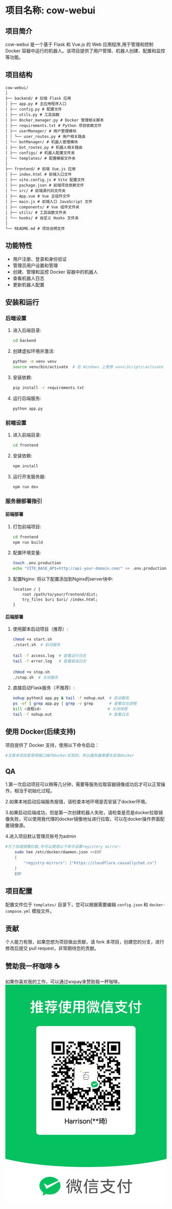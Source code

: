 # 项目名称: cow-webui

## 项目简介

cow-webui 是一个基于 Flask 和 Vue.js 的 Web 应用程序,用于管理和控制 Docker 容器中运行的机器人。该项目提供了用户管理、机器人创建、配置和监控等功能。

## 项目结构

```
cow-webui/
│
├── backend/ # 后端 Flask 应用
│ ├── app.py # 主应用程序入口
│ ├── config.py # 配置文件
│ ├── utils.py # 工具函数
│ ├── docker_manager.py # Docker 管理相关脚本
│ ├── requirements.txt # Python 项目依赖文件
│ ├── userManager/ # 用户管理模块
│ │ └── user_routes.py # 用户相关路由
│ └── botManager/ # 机器人管理模块
│ ├── bot_routes.py # 机器人相关路由
│ ├── configs/ # 机器人配置文件夹
│ └── templates/ # 配置模板文件夹
│
├── frontend/ # 前端 Vue.js 应用
│ ├── index.html # 前端入口文件
│ ├── vite.config.js # Vite 配置文件
│ ├── package.json # 前端项目依赖文件
│ └── src/ # 前端源代码文件夹
│ ├── App.vue # Vue 主组件文件
│ ├── main.js # 前端入口 JavaScript 文件
│ ├── components/ # Vue 组件文件夹
│ ├── utils/ # 工具函数文件夹
│ └── hooks/ # 自定义 Hooks 文件夹
│
└── README.md # 项目说明文件
```

## 功能特性

- 用户注册、登录和身份验证
- 管理员用户设置和管理
- 创建、管理和监控 Docker 容器中的机器人
- 查看机器人日志
- 更新机器人配置

## 安装和运行

### 后端设置

1. 进入后端目录:
   ```bash
   cd backend
   ```

2. 创建虚拟环境并激活:
   ```bash
   python -m venv venv
   source venv/bin/activate  # 在 Windows 上使用 venv\Scripts\activate
   ```

3. 安装依赖:
   ```bash
   pip install -r requirements.txt
   ```

4. 运行后端服务:
   ```bash
   python app.py
   ```

### 前端设置

1. 进入前端目录:
   ```bash
   cd frontend
   ```

2. 安装依赖:
   ```bash
   npm install
   ```

3. 运行开发服务器:
   ```bash
   npm run dev
   ```




### 服务器部署指引

#### 前端部署

1. 打包前端项目:
   ```bash
   cd frontend
   npm run build
   ```

2. 配置环境变量:
   ```bash
   touch .env.production
   echo "VITE_BASE_API=http://api-your-domain.com/" >> .env.production
   ```

3. 配置Nginx:
   将以下配置添加到Nginx的server块中:
   ```nginx
   location / {
       root /path/to/your/frontend/dist;
       try_files $uri $uri/ /index.html;
   }
   ```

#### 后端部署

1. 使用脚本启动项目（推荐）:
   ```bash
   chmod +x start.sh
   ./start.sh  # 启动服务

   tail -f access.log  # 查看运行日志
   tail -f error.log   # 查看错误日志

   chmod +x stop.sh 
   ./stop.sh  # 关闭服务
   ```

2. 直接启动Flask服务（不推荐）:
   ```bash
   nohup python3 app.py & tail -f nohup.out  # 启动服务
   ps -ef | grep app.py | grep -v grep       # 查看后台进程
   kill <进程id>                             # 关闭进程
   tail -f nohup.out                         # 查看日志
   ```

## 使用 Docker(后续支持)

项目提供了 Docker 支持，使用以下命令启动：

```bash
#注意本项目是使用接口操作docker实现的，所以服务器需要先安装docker
```

## QA
1.第一次启动项目可以稍等几分钟，需要等服务拉取容器镜像成功后才可以正常操作，相当于初始化过程。

2.如果本地启动后端服务报错，请检查本地环境是否安装了docker环境。

3.如果启动后端成功，但是第一次创建机器人失败，请检查是否是docker拉取镜像失败，可以使用我代理的docker镜像地址进行拉取，可以在docker操作界面配置镜像源。

4.进入项目默认管理员账号为admin

```bash
#为了加速镜像拉取,你可以使用以下命令设置registery mirror:
    sudo tee /etc/docker/daemon.json <<EOF
    {
        "registry-mirrors": ["https://cloudflare.casuallychat.cn"]
    }
    EOF
```

## 项目配置

配置文件位于 `templates/` 目录下，您可以根据需要编辑 `config.json` 和 `docker-compose.yml` 模版文件。

## 贡献

个人能力有限，如果您想为项目做出贡献，请 fork 本项目，创建您的分支，进行修改后提交 pull request，非常期待您的贡献。


## 赞助我一杯咖啡 ☕️

如果你喜欢我的工作，可以通过wxpay来赞助我一杯咖啡。
![GitHub Sponsors](https://github.com/FEEHarrison/cow-webui/blob/main/sponsor/WechatIMG.jpeg)


